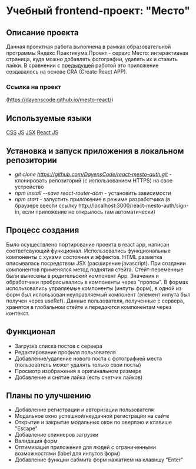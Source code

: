# Учебный frontend-проект: "Место"

## Описание проекта

Данная проектная работа выполнена в рамках образовательной программы Яндекс Практикума.Проект - сервис Место: интерактивная страница, куда можно добавлять фотографии, удалять их и ставить лайки. В сравнении с [предыдущей](https://github.com/DayensCode/mesto) работой это приложение создавалось на основе CRA (Create React APP).

### Ссылка на проект
(https://dayenscode.github.io/mesto-react/)

## Используемые языки

[CSS](https://ru.wikipedia.org/wiki/CSS)
[JS](https://ru.wikipedia.org/wiki/JavaScript)
[JSX](<https://en.wikipedia.org/wiki/JSX_(JavaScript)>)
[React JS](https://ru.wikipedia.org/wiki/React)

## Установка и запуск приложения в локальном репозитории

- _git clone https://github.com/DayensCode/react-mesto-auth.git_ - клонировать репозиторий (с использованием HTTPS) на свое устройство
- _npm install --save react-router-dom_ - установить зависимости
- _npm start_ - запустить приложение в режиме разработчика (в браузере ввести ссылку http://localhost:3000/react-mesto-auth/sign-in, если приложение не открылось там автоматически)

## Процесс создания

Было осуществлено портирование проекта в react app, написан соответсвующий функционал. Использовались функциональные компоненты с хуками состояния и эффектов. HTML разметка описывалась посредством JSX (расширение javascript). При создании компонентов применялся метод поднятия стейта. Стейт-переменные были вынесены в родительский компонент App. Значения и обработчики пробрасывались в компоненты через "пропсы". В формах использовались упраляемые компоненты (инпуты форм), в одной из форм был использован неуправляемый компонент (элемент инпута был получен через useRef). Данные пользователя, полученные с сервера, хранятся в глобальном стейте и передаются компонентам через контекст.

## Функционал

- Загрузка списка постов с сервера
- Редактирование профиля пользователя
- Добавление/удаление нового поста с фотографией места (пользователь может удалять только свои посты)
- Просмотр изображения в оригинальном размере
- Добавление и снятие лайка (есть счетчик лайков)

## Планы по улучшению

- Добавление регистрации и авторизации пользователя
- Модальное окно успешной/неудачной регистрации на сайте
- Открытие и закрытие модальных окон по оверлэю и клавише "Escape"
- Добавление спиннеров загрузки
- Валидация форм
- Оптимизация приложения для людей с ограниченными возможностями (label для инпутов форм)
- Добавление функции сабмита форм нажатием на клавишу "Enter"
